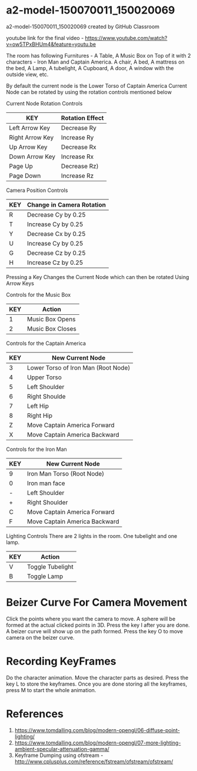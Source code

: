 # a2-model-150070011_150020069
a2-model-150070011_150020069 created by GitHub Classroom

youtube link for the final video - 
https://www.youtube.com/watch?v=ow5TPxBHUm4&feature=youtu.be

The room has following Furnitures -
A Table, A Music Box on Top of it with 2 characters - Iron Man and Captain America. A chair, A bed, A mattress on the bed, A Lamp, A tubelight, A Cupboard, A door, A window with the outside view, etc.

By default the current node is the Lower Torso of Captain America
Current Node can be rotated by using the rotation controls mentioned below

Current Node Rotation Controls

| 		KEY 	| Rotation Effect  |
| ------------- | ------------- |
| Left Arrow Key| Decrease Ry |
| Right Arrow Key| Increase Ry |
| Up Arrow Key| Decrease Rx |
| Down Arrow Key| Increase Rx |
| Page Up | Decrease Rz) |
| Page Down| Increase Rz |

Camera Position Controls

| 		KEY 	| Change in Camera Rotation  |
| ------------- | ------------- |
| R| Decrease Cy by 0.25|
| T| Increase Cy by 0.25|
| Y| Decrease Cx by 0.25|
| U| Increase Cy by 0.25|
| G| Decrease Cz by 0.25|
| H| Increase Cz by 0.25|

Pressing a Key Changes the Current Node which can then be rotated Using Arrow Keys

Controls for the Music Box 

| 		KEY 	| Action  |
| ------------- | ------------- |
| 1| Music Box Opens |
| 2| Music Box Closes |

Controls for the Captain America

| 		KEY 	| New Current Node  |
| ------------- | ------------- |
| 3| Lower Torso of Iron Man (Root Node) |
| 4| Upper Torso |
| 5| Left Shoulder |
| 6| Right Shoulde |
| 7| Left Hip |
| 8| Right Hip |
| Z| Move Captain America Forward |
| X| Move Captain America Backward |

Controls for the Iron Man

| 		KEY 	| New Current Node  |
| ------------- | ------------- |
| 9| Iron Man Torso (Root Node) |
| 0| Iron man face |
| -| Left Shoulder |
| +| Right Shoulder |
| C| Move Captain America Forward |
| F| Move Captain America Backward |

Lighting Controls
There are 2 lights in the room. One tubelight and one lamp.

| 		KEY 	| Action  |
| ------------- | ------------- |
| V| Toggle Tubelight |
| B| Toggle Lamp |

# Beizer Curve For Camera Movement
Click the points where you want the camera to move. A sphere will be formed at the actual clicked points in 3D.
Press the key I after you are done. A beizer curve will show up on the path formed. Press the key O to move camera on the beizer curve. 

# Recording KeyFrames
Do the character animation. Move the character parts as desired. Press the key L to store the keyframes. Once you are done storing all the keyframes, press M to start the whole animation. 

# References
1) https://www.tomdalling.com/blog/modern-opengl/06-diffuse-point-lighting/
2) https://www.tomdalling.com/blog/modern-opengl/07-more-lighting-ambient-specular-attenuation-gamma/
3) Keyframe Dumping using ofstream - http://www.cplusplus.com/reference/fstream/ofstream/ofstream/
